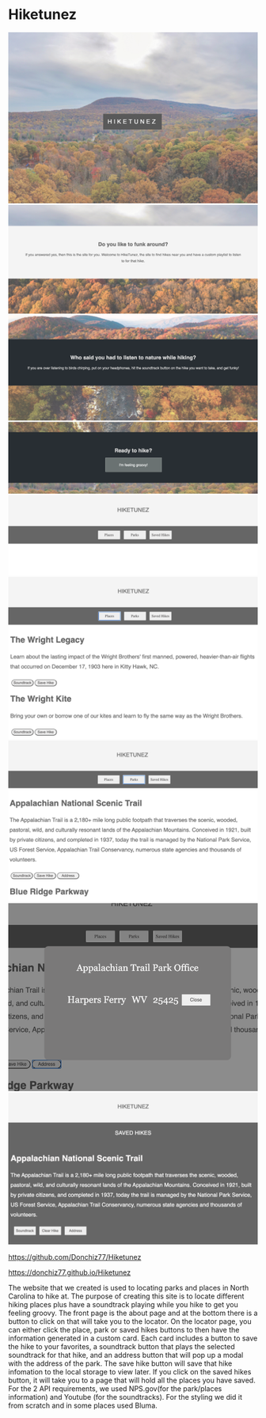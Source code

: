 # Hiketunez
<img src="Assests/Images/one.png">
<img src="Assests/Images/two.png">
<img src="Assests/Images/three.png">
<img src="Assests/Images/four.png">
<img src="Assests/Images/five.png">
<img src="Assests/Images/six.png">
<img src="Assests/Images/seven.png">
<img src="Assests/Images/eight.png">
<img src="Assests/Images/nine.png">


https://github.com/Donchiz77/Hiketunez

https://donchiz77.github.io/Hiketunez

The website that we created is used to locating parks and places in North Carolina to hike at. The purpose of creating this site is to locate different hiking places plus have a soundtrack playing while you hike to get you feeling groovy.
The front page is the about page and at the bottom there is a button to click on that will take you to the locator. On the locator page, you can either click the place, park or saved hikes buttons to then have the information generated in a custom card. Each card includes a button to save the hike to your favorites, a soundtrack button that plays the selected soundtrack for that hike, and an address button that will pop up a modal with the address of the park. The save hike button will save that hike infomation to the local storage to view later. If you click on the saved hikes button, it will take you to a page that will hold all the places you have saved.
For the 2 API requirements, we used NPS.gov(for the park/places information) and Youtube (for the soundtracks). For the styling we did it from scratch and in some places used Bluma.

